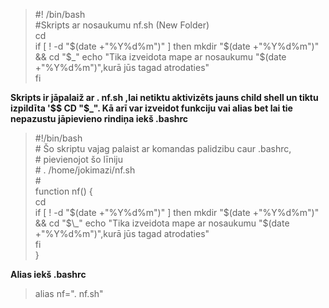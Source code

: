 >#! /bin/bash   
#Skripts ar nosaukumu nf.sh (New Folder)   
cd   
if [ ! -d "$(date +"%Y%d%m")" ]  
then  
mkdir "$(date +"%Y%d%m")" && cd "$_"  
echo "Tika izveidota mape ar nosaukumu "$(date +"%Y%d%m")",kurā jūs tagad atrodaties"  
fi  

  
**Skripts ir jāpalaiž ar . nf.sh ,lai netiktu aktivizēts jauns child shell un tiktu izpildīta '$$ CD "$\_". Kā arī var izveidot funkciju vai alias bet lai tie nepazustu jāpievieno rindiņa iekš .bashrc**  
  
>#!/bin/bash  
\#  Šo skriptu vajag palaist ar komandas palidzibu caur .bashrc,  
\# pievienojot šo līniju  
\#   . /home/jokimazi/nf.sh  
\#  
function nf() {  
cd   
if [ ! -d "$(date +"%Y%d%m")" ]  
then    
mkdir "$(date +"%Y%d%m")" && cd "$\_"    
echo "Tika izveidota mape ar nosaukumu "$(date +"%Y%d%m")",kurā jūs tagad atrodaties"    
fi    
}  
 
**Alias iekš .bashrc**
 
>alias nf=". nf.sh"  
